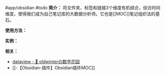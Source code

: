 #app/obsidian #todo 
**简介：**
将文件夹、标签和链接3个维度有机结合，综合时间维度，使得我们成为自己笔记库的大数据分析师。它也是[[MOC]]笔记组织法的基石。

**使用方法：**


**实例：**


**相关：**
* [dataview - 🌲 oldwinterの数字花园](https://oldwinter.top/Spaces/Life/Projects/%E7%9F%A5%E8%AF%86%E7%AE%A1%E7%90%86/obsidian%E5%AD%A6%E4%B9%A0%E7%AC%94%E8%AE%B0/dataview)
* [[-【Obsidian-插件】Obsidian插件MOC]]